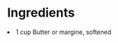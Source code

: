<!DOCTYPE html>
<html>
<body>
  
  <h1>Ingredients</h1>
  <u1>
    <li>1 cup Butter or margine, softened</li>
    <li.

